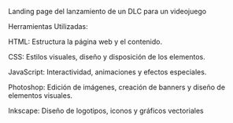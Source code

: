 Landing page del lanzamiento de un DLC para un videojuego

Herramientas Utilizadas:

HTML: Estructura la página web y el contenido.

CSS: Estilos visuales, diseño y disposición de los elementos.

JavaScript: Interactividad, animaciones y efectos especiales.

Photoshop: Edición de imágenes, creación de banners y diseño de elementos visuales.

Inkscape: Diseño de logotipos, iconos y gráficos vectoriales

